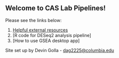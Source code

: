 ## Welcome to CAS Lab Pipelines!

Please see the links below:

1. [Helpful external resources](helpful-resources.md)
2. [R code for DESeq2 analysis pipeline]
3. [How to use GSEA desktop app]

Site set up by Devin Golla - dag2225@columbia.edu
